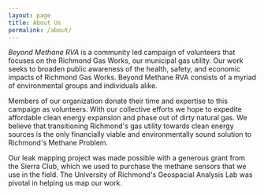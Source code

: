 ```yaml
---
layout: page
title: About Us
permalink: /about/
---
```


*Beyond Methane RVA* is a community led campaign of volunteers that focuses on the Richmond Gas Works, our municipal gas utility. Our work seeks to broaden public awareness of the health, safety, and economic impacts of Richmond Gas Works. Beyond Methane RVA consists of a myriad of environmental groups and individuals alike. 

Members of our organization donate their time and expertise to this campaign as volunteers. With our collective efforts we hope to expedite affordable clean energy expansion and phase out of dirty natural gas. We believe that transitioning Richmond's gas utility towards clean energy sources is the only financially viable and environmentally sound solution to Richmond's Methane Problem. 

Our leak mapping project was made possible with a generous grant from the Sierra Club, which we used to purchase the methane sensors that we use in the field. The University of Richmond's Geospacial Analysis Lab was pivotal in helping us map our work. 